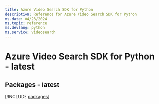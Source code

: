 ```yaml
---
title: Azure Video Search SDK for Python
description: Reference for Azure Video Search SDK for Python
ms.date: 04/23/2024
ms.topic: reference
ms.devlang: python
ms.service: videosearch
---
```

# Azure Video Search SDK for Python - latest
## Packages - latest
[!INCLUDE [packages](video-search-index.md)]
